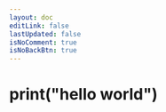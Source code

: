 ```yaml
---
layout: doc
editLink: false
lastUpdated: false
isNoComment: true
isNoBackBtn: true
---
```

# print("hello world")